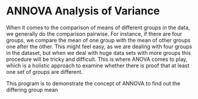 # ANNOVA Analysis of Variance

When it comes to the comparison of means of different groups in the data, we generally do the comparison pairwise. For instance, if there are four groups, we compare the mean of one group with the mean of other groups one after the other. This might feel easy, as we are dealing with four groups in the dataset, but when we deal with huge data sets with more groups this procedure will be tricky and difficult. This is where ANOVA comes to play, which is a holistic approach to examine whether there is proof that at least one set of groups are different.

This program is to demonstrate the concept of ANNOVA to find out the differing group mean
